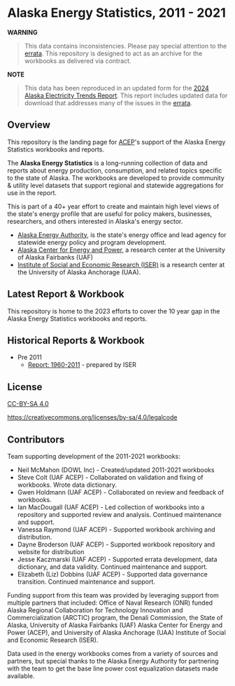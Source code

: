 # Alaska Energy Statistics, 2011 - 2021

**WARNING**
> This data contains inconsistencies. Please pay special attention to the [errata](errata.md). This repository is designed to act as an archive for the workbooks as delivered via contract.

**NOTE**
> This data has been reproduced in an updated form for the [2024 Alaska Electricity Trends Report](https://acep-uaf.github.io/aetr-web-book-2024/). This report includes updated data for download that addresses many of the issues in the [errata](errata.md).

## Overview

This repository is the landing page for [ACEP](https://uaf.edu/acep)'s support of the Alaska Energy Statistics workbooks and reports. 

The **Alaska Energy Statistics** is a long-running collection of data and reports about  energy production, consumption, and related topics specific to the state of Alaska.  The workbooks are developed to provide community & utility level datasets that support regional and statewide aggregations for use in the report.

This is part of a 40+ year effort to create and maintain high level views of the state's energy profile that are useful for policy makers, businesses, researchers, and others interested in Alaska's energy sector.  

- [Alaska Energy Authority](https://www.akenergyauthority.org/), is the state's energy office and lead agency for statewide energy policy and program development.
- [Alaska Center for Energy and Power](https://uaf.edu/acep), a research center at the University of Alaska Fairbanks (UAF)
- [Institute of Social and Economic Research (ISER)](https://iseralaska.org/) is a research center at the University of Alaska Anchorage (UAA).

## Latest Report & Workbook

This repository is home to the 2023 efforts to cover the 10 year gap in the Alaska Energy Statistics workbooks and reports. 

## Historical Reports & Workbook

- Pre 2011
  - [Report: 1960-2011](https://scholarworks.alaska.edu/handle/11122/3852) - prepared by ISER

## License

[CC-BY-SA 4.0](LICENSE.md)

https://creativecommons.org/licenses/by-sa/4.0/legalcode

## Contributors

Team supporting development of the 2011-2021 workbooks:

- Neil McMahon (DOWL Inc) - Created/updated 2011-2021 workbooks
- Steve Colt (UAF ACEP) - Collaborated on validation and fixing of workbooks. Wrote data dictionary.
- Gwen Holdmann (UAF ACEP) - Collaborated on review and feedback of workbooks.
- Ian MacDougall (UAF ACEP)  - Led collection of workbooks into a repository and supported review and analysis. Continued maintenance and support.
- Vanessa Raymond (UAF ACEP) - Supported workbook archiving and distribution.
- Dayne Broderson (UAF ACEP) - Supported workbook repository and website for distribution
- Jesse Kaczmarski (UAF ACEP) - Supported errata development, data dictionary, and data validity. Continued maintenance and support.
- Elizabeth (Liz) Dobbins (UAF ACEP) - Supported data governance transition. Continued maintenance and support.

Funding support from this team was provided by leveraging support from multiple
partners that included: Office of Naval Research (ONR) funded Alaska Regional Collaboration for Technology Innovation and Commercialization (ARCTIC) program, the Denali Commission, the State of Alaska, University of Alaska Fairbanks (UAF) Alaska Center for Energy and Power (ACEP), and University of Alaska Anchorage (UAA) Institute of Social and Economic Research (ISER).

Data used in the energy workbooks comes from a variety of sources and partners, but special thanks to the Alaska Energy Authority for partnering with the team to get the base line power cost equalization datasets made available.

